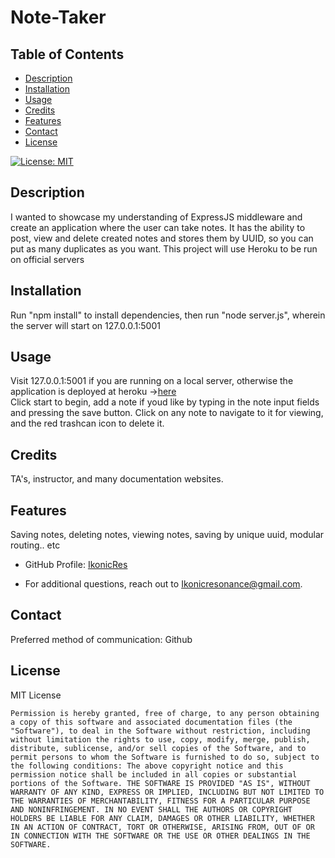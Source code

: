 # Note-Taker

## Table of Contents
 - [Description](#description)
 - [Installation](#installation)
 - [Usage](#usage)
 - [Credits](#credits)
 - [Features](#features)
 - [Contact](#contact)
 - [License](#license)


[![License: MIT](https://img.shields.io/badge/License-MIT-yellow.svg)](https://opensource.org/licenses/MIT)

## Description
I wanted to showcase my understanding of ExpressJS middleware and create an application where the user can take notes. It has the ability to post, view and delete created notes and stores them by UUID, so you can put as many duplicates as you want. This project will use Heroku to be run on official servers

## Installation
Run "npm install" to install dependencies, then run "node server.js", wherein the server will start on 127.0.0.1:5001

## Usage
Visit 127.0.0.1:5001 if you are running on a local server, otherwise the application is deployed at heroku ->[here](https://you-noted-a64d6c755938.herokuapp.com/)  
 Click start to begin, add a note if youd like by typing in the note input fields and pressing the save button. Click on any note to navigate to it for viewing, and the red trashcan icon to delete it.

## Credits
TA's, instructor, and many documentation websites.

## Features
Saving notes, deleting notes, viewing notes, saving by unique uuid, modular routing.. etc


- GitHub Profile: [IkonicRes](https://github.com/IkonicRes)

- For additional questions, reach out to Ikonicresonance@gmail.com.

## Contact

Preferred method of communication: Github



## License

MIT License

    Permission is hereby granted, free of charge, to any person obtaining a copy of this software and associated documentation files (the "Software"), to deal in the Software without restriction, including without limitation the rights to use, copy, modify, merge, publish, distribute, sublicense, and/or sell copies of the Software, and to permit persons to whom the Software is furnished to do so, subject to the following conditions: The above copyright notice and this permission notice shall be included in all copies or substantial portions of the Software. THE SOFTWARE IS PROVIDED "AS IS", WITHOUT WARRANTY OF ANY KIND, EXPRESS OR IMPLIED, INCLUDING BUT NOT LIMITED TO THE WARRANTIES OF MERCHANTABILITY, FITNESS FOR A PARTICULAR PURPOSE AND NONINFRINGEMENT. IN NO EVENT SHALL THE AUTHORS OR COPYRIGHT HOLDERS BE LIABLE FOR ANY CLAIM, DAMAGES OR OTHER LIABILITY, WHETHER IN AN ACTION OF CONTRACT, TORT OR OTHERWISE, ARISING FROM, OUT OF OR IN CONNECTION WITH THE SOFTWARE OR THE USE OR OTHER DEALINGS IN THE SOFTWARE.

